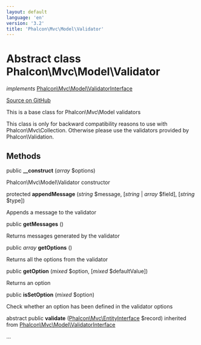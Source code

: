 ```yaml
---
layout: default
language: 'en'
version: '3.2'
title: 'Phalcon\Mvc\Model\Validator'
---
```

# Abstract class **Phalcon\Mvc\Model\Validator**

*implements* [Phalcon\Mvc\Model\ValidatorInterface](/3.2/en/api/Phalcon_Mvc_Model_ValidatorInterface)

<a href="https://github.com/phalcon/cphalcon/tree/v3.2.0/phalcon/mvc/model/validator.zep" class="btn btn-default btn-sm">Source on GitHub</a>

This is a base class for Phalcon\Mvc\Model validators

This class is only for backward compatibility reasons to use with Phalcon\Mvc\Collection.
Otherwise please use the validators provided by Phalcon\Validation.


## Methods
public  **__construct** (*array* $options)

Phalcon\Mvc\Model\Validator constructor



protected  **appendMessage** (*string* $message, [*string* | *array* $field], [*string* $type])

Appends a message to the validator



public  **getMessages** ()

Returns messages generated by the validator



public *array* **getOptions** ()

Returns all the options from the validator



public  **getOption** (*mixed* $option, [*mixed* $defaultValue])

Returns an option



public  **isSetOption** (*mixed* $option)

Check whether an option has been defined in the validator options



abstract public  **validate** ([Phalcon\Mvc\EntityInterface](/3.2/en/api/Phalcon_Mvc_EntityInterface) $record) inherited from [Phalcon\Mvc\Model\ValidatorInterface](/3.2/en/api/Phalcon_Mvc_Model_ValidatorInterface)

...


